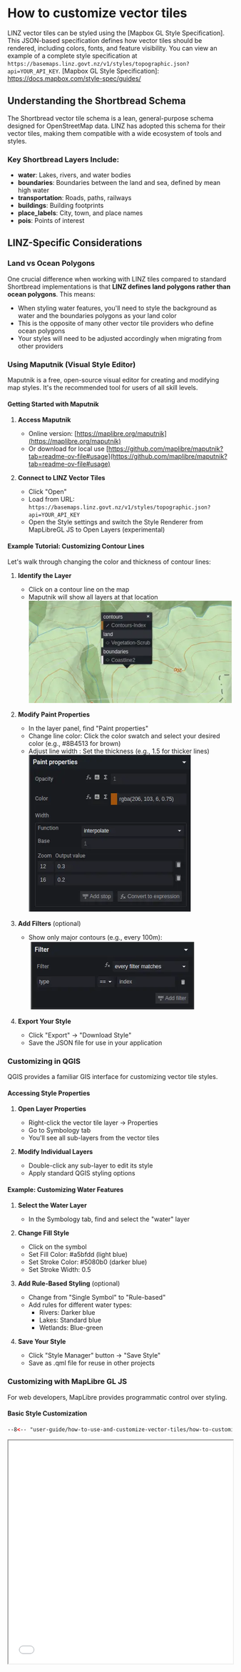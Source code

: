 # How to customize vector tiles

LINZ vector tiles can be styled using the [Mapbox GL Style Specification]. This JSON-based specification defines how vector tiles should be rendered, including colors, fonts, and feature visibility. You can view an example of a complete style specification at `https://basemaps.linz.govt.nz/v1/styles/topographic.json?api=YOUR_API_KEY`.
[Mapbox GL Style Specification]: https://docs.mapbox.com/style-spec/guides/

## Understanding the Shortbread Schema

The Shortbread vector tile schema is a lean, general-purpose schema designed for OpenStreetMap data. LINZ has adopted this schema for their vector tiles, making them compatible with a wide ecosystem of tools and styles.

### Key Shortbread Layers Include:
- **water**: Lakes, rivers, and water bodies
- **boundaries**: Boundaries between the land and sea, defined by mean high water
- **transportation**: Roads, paths, railways
- **buildings**: Building footprints
- **place_labels**: City, town, and place names
- **pois**: Points of interest

## LINZ-Specific Considerations

### Land vs Ocean Polygons
One crucial difference when working with LINZ tiles compared to standard Shortbread implementations is that **LINZ defines land polygons rather than ocean polygons**. This means:

- When styling water features, you'll need to style the background as water and the boundaries polygons as your land color
- This is the opposite of many other vector tile providers who define ocean polygons
- Your styles will need to be adjusted accordingly when migrating from other providers

### Using Maputnik (Visual Style Editor)

Maputnik is a free, open-source visual editor for creating and modifying map styles. It's the recommended tool for users of all skill levels.

#### Getting Started with Maputnik

1. **Access Maputnik**
   - Online version: [https://maplibre.org/maputnik](https://maplibre.org/maputnik)
   - Or download for local use [https://github.com/maplibre/maputnik?tab=readme-ov-file#usage](https://github.com/maplibre/maputnik?tab=readme-ov-file#usage)

2. **Connect to LINZ Vector Tiles**
   - Click "Open" 
   - Load from URL: `https://basemaps.linz.govt.nz/v1/styles/topographic.json?api=YOUR_API_KEY`
   - Open the Style settings and switch the Style Renderer from MapLibreGL JS to Open Layers (experimental)

#### Example Tutorial: Customizing Contour Lines

Let's walk through changing the color and thickness of contour lines:

1. **Identify the Layer**
   - Click on a contour line on the map
   - Maputnik will show all layers at that location
   ![Contours Layer](static/contours.webp)

2. **Modify Paint Properties**
   - In the layer panel, find "Paint properties"
   - Change line color: Click the color swatch and select your desired color (e.g., #8B4513 for brown)
   - Adjust line width : Set the thickness (e.g., 1.5 for thicker lines)
   ![Modify Paint](static/modify-paint.webp)

3. **Add Filters** (optional)
   - Show only major contours (e.g., every 100m):
   ![Add Filter](static/add-filter.webp)

4. **Export Your Style**
   - Click "Export" → "Download Style"
   - Save the JSON file for use in your application

### Customizing in QGIS

QGIS provides a familiar GIS interface for customizing vector tile styles.

#### Accessing Style Properties

1. **Open Layer Properties**
   - Right-click the vector tile layer → Properties
   - Go to Symbology tab
   - You'll see all sub-layers from the vector tiles

2. **Modify Individual Layers**
   - Double-click any sub-layer to edit its style
   - Apply standard QGIS styling options

#### Example: Customizing Water Features

1. **Select the Water Layer**
   - In the Symbology tab, find and select the "water" layer

2. **Change Fill Style**
   - Click on the symbol
   - Set Fill Color: #a5bfdd (light blue)
   - Set Stroke Color: #5080b0 (darker blue)
   - Set Stroke Width: 0.5

3. **Add Rule-Based Styling** (optional)
   - Change from "Single Symbol" to "Rule-based"
   - Add rules for different water types:
     - Rivers: Darker blue
     - Lakes: Standard blue
     - Wetlands: Blue-green

4. **Save Your Style**
   - Click "Style Manager" button → "Save Style"
   - Save as .qml file for reuse in other projects

### Customizing with MapLibre GL JS

For web developers, MapLibre provides programmatic control over styling.

#### Basic Style Customization

```html
--8<-- "user-guide/how-to-use-and-customize-vector-tiles/how-to-customize-vector-tiles/index.maplibre.vector.3857.html"
```

<iframe src="index.maplibre.vector.3857.html" height="500px" width="100%" scrolling="no"></iframe>
